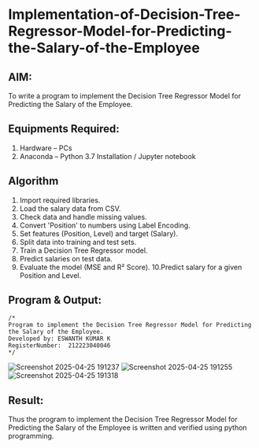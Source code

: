 # Implementation-of-Decision-Tree-Regressor-Model-for-Predicting-the-Salary-of-the-Employee

## AIM:
To write a program to implement the Decision Tree Regressor Model for Predicting the Salary of the Employee.

## Equipments Required:
1. Hardware – PCs
2. Anaconda – Python 3.7 Installation / Jupyter notebook

## Algorithm
1. Import required libraries.
2. Load the salary data from CSV.
3. Check data and handle missing values.
4. Convert 'Position' to numbers using Label Encoding.
5. Set features (Position, Level) and target (Salary).
6. Split data into training and test sets.
7. Train a Decision Tree Regressor model.
8. Predict salaries on test data.
9. Evaluate the model (MSE and R² Score).
10.Predict salary for a given Position and Level.

## Program & Output:
```
/*
Program to implement the Decision Tree Regressor Model for Predicting the Salary of the Employee.
Developed by: ESWANTH KUMAR K
RegisterNumber:  212223040046
*/
```
![Screenshot 2025-04-25 191237](https://github.com/user-attachments/assets/701184a4-323e-478a-956f-541eaee07e18)
![Screenshot 2025-04-25 191255](https://github.com/user-attachments/assets/080ef6cc-33cf-48a8-84a0-a5a50c2f62a7)
![Screenshot 2025-04-25 191318](https://github.com/user-attachments/assets/3662eda9-89dd-4f8c-8588-ccbf3d7f7d6e)



## Result:
Thus the program to implement the Decision Tree Regressor Model for Predicting the Salary of the Employee is written and verified using python programming.
